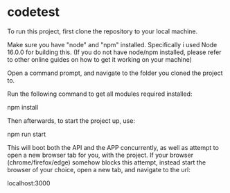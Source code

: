 # codetest

To run this project, first clone the repository to your local machine.

Make sure you have "node" and "npm" installed. Specifically i used Node 16.0.0 for building this.
(If you do not have node/npm installed, please refer to other online guides on how to get it working on your machine)

Open a command prompt, and navigate to the folder you cloned the project to.

Run the following command to get all modules required installed:

npm install

Then afterwards, to start the project up, use:

npm run start

This will boot both the API and the APP concurrently, as well as attempt to open a new browser tab for you, with the project.
If your browser (chrome/firefox/edge) somehow blocks this attempt, instead start the browser of your choice, open a new tab, and navigate to the url:

localhost:3000
